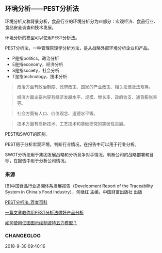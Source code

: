 

## 环境分析——PEST分析法

环境分析又称背景分析，食品行业的环境分析分为四部分：宏观经济、食品行业、食品安全调查和技术发展。

环境分析的模型可以使用PEST分析法。

PEST分析法，一种管理原理学分析方法，是从战略外部环境分析企业和产品。

* P是指politics，政治分析
* E是指economy，经济分析
* S是指society，社会分析
* T是指technology，技术分析

>政治方面有政治制度、政府政策、国家的产业政策、相关法律及法规等。

>经济方面主要内容有经济发展水平、规模、增长率、政府收支、通货膨胀率等。

>社会方面有人口、价值观念、道德水平等。

>技术方面有高新技术、工艺技术和基础研究的突破性进展。 

PEST和SWOT的区别。

PEST用于分析宏观环境，判断行业情况，在报告中可以用于行业分析。

SWOT分析法用于集团发展战略和分析竞争对手情况，判断公司的战略部署和目标，在报告中用于分析公司情况。




### 来源
[B]中国食品行业追溯体系发展报告（Development Report of the  Traceability System in China's Food Industry），何继红 主编，中国财富出版社 出版

[PEST分析法_百度百科](https://baike.baidu.com/item/PEST%E5%88%86%E6%9E%90%E6%B3%95/5405422?fr=aladdin)

[一篇文章教你用PEST分析法做好产品分析](http://www.edrawsoft.cn/pest-analysis/)

[如何使用亿图图示绘制波特五力模型？](http://www.edrawsoft.cn/five-force-chart/)

### CHANGEGLOG
2018-9-30 09:40:16
<!--stackedit_data:
eyJoaXN0b3J5IjpbLTI3MjUxNTk2MSwxMzI1OTE4MDA0XX0=
-->